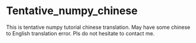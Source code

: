 # Tentative_numpy_chinese
This is tentative numpy tutorial chinese translation. May have some chinese to English translation error. Pls do not hesitate to contact me.
